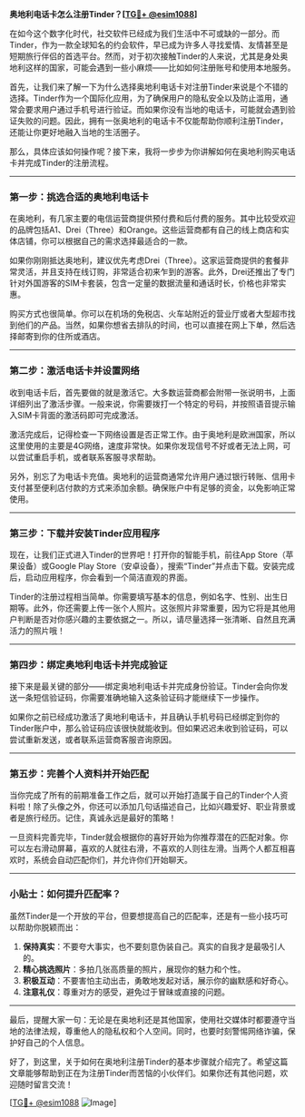 **奥地利电话卡怎么注册Tinder？[[TG💪+ @esim1088](https://t.me/s/esim1088)]**

在如今这个数字化时代，社交软件已经成为我们生活中不可或缺的一部分。而Tinder，作为一款全球知名的约会软件，早已成为许多人寻找爱情、友情甚至是短期旅行伴侣的首选平台。然而，对于初次接触Tinder的人来说，尤其是身处奥地利这样的国家，可能会遇到一些小麻烦——比如如何注册账号和使用本地服务。

首先，让我们来了解一下为什么选择奥地利电话卡对注册Tinder来说是个不错的选择。Tinder作为一个国际化应用，为了确保用户的隐私安全以及防止滥用，通常会要求用户通过手机号进行验证。而如果你没有当地的电话卡，可能就会遇到验证失败的问题。因此，拥有一张奥地利的电话卡不仅能帮助你顺利注册Tinder，还能让你更好地融入当地的生活圈子。

那么，具体应该如何操作呢？接下来，我将一步步为你讲解如何在奥地利购买电话卡并完成Tinder的注册流程。

---

### 第一步：挑选合适的奥地利电话卡

在奥地利，有几家主要的电信运营商提供预付费和后付费的服务。其中比较受欢迎的品牌包括A1、Drei（Three）和Orange。这些运营商都有自己的线上商店和实体店铺，你可以根据自己的需求选择最适合的一款。

如果你刚刚抵达奥地利，建议优先考虑Drei（Three）。这家运营商提供的套餐非常灵活，并且支持在线订购，非常适合初来乍到的游客。此外，Drei还推出了专门针对外国游客的SIM卡套装，包含一定量的数据流量和通话时长，价格也非常实惠。

购买方式也很简单。你可以在机场的免税店、火车站附近的营业厅或者大型超市找到他们的产品。当然，如果你想省去排队的时间，也可以直接在网上下单，然后选择邮寄到你的住所或酒店。

---

### 第二步：激活电话卡并设置网络

收到电话卡后，首先要做的就是激活它。大多数运营商都会附带一张说明书，上面详细列出了激活步骤。一般来说，你需要拨打一个特定的号码，并按照语音提示输入SIM卡背面的激活码即可完成激活。

激活完成后，记得检查一下网络设置是否正常工作。由于奥地利是欧洲国家，所以这里使用的主要是4G网络，速度非常快。如果你发现信号不好或者无法上网，可以尝试重启手机，或者联系客服寻求帮助。

另外，别忘了为电话卡充值。奥地利的运营商通常允许用户通过银行转账、信用卡支付甚至便利店付款的方式来添加余额。确保账户中有足够的资金，以免影响正常使用。

---

### 第三步：下载并安装Tinder应用程序

现在，让我们正式进入Tinder的世界吧！打开你的智能手机，前往App Store（苹果设备）或Google Play Store（安卓设备），搜索“Tinder”并点击下载。安装完成后，启动应用程序，你会看到一个简洁直观的界面。

Tinder的注册过程相当简单。你需要填写基本的信息，例如名字、性别、出生日期等。此外，你还需要上传一张个人照片。这张照片非常重要，因为它将是其他用户判断是否对你感兴趣的主要依据之一。所以，请尽量选择一张清晰、自然且充满活力的照片哦！

---

### 第四步：绑定奥地利电话卡并完成验证

接下来是最关键的部分——绑定奥地利电话卡并完成身份验证。Tinder会向你发送一条短信验证码，你需要准确地输入这条验证码才能继续下一步操作。

如果你之前已经成功激活了奥地利电话卡，并且确认手机号码已经绑定到你的Tinder账户中，那么验证码应该很快就能收到。但如果迟迟未收到验证码，可以尝试重新发送，或者联系运营商客服咨询原因。

---

### 第五步：完善个人资料并开始匹配

当你完成了所有的前期准备工作之后，就可以开始打造属于自己的Tinder个人资料啦！除了头像之外，你还可以添加几句话描述自己，比如兴趣爱好、职业背景或者是旅行经历。记住，真诚永远是最好的策略！

一旦资料完善完毕，Tinder就会根据你的喜好开始为你推荐潜在的匹配对象。你可以左右滑动屏幕，喜欢的人就往右滑，不喜欢的人则往左滑。当两个人都互相喜欢时，系统会自动匹配你们，并允许你们开始聊天。

---

### 小贴士：如何提升匹配率？

虽然Tinder是一个开放的平台，但要想提高自己的匹配率，还是有一些小技巧可以帮助你脱颖而出：

1. **保持真实**：不要夸大事实，也不要刻意伪装自己。真实的自我才是最吸引人的。
2. **精心挑选照片**：多拍几张高质量的照片，展现你的魅力和个性。
3. **积极互动**：不要害怕主动出击，勇敢地发起对话，展示你的幽默感和好奇心。
4. **注意礼仪**：尊重对方的感受，避免过于冒昧或直接的问题。

---

最后，提醒大家一句：无论是在奥地利还是其他国家，使用社交媒体时都要遵守当地的法律法规，尊重他人的隐私权和个人空间。同时，也要时刻警惕网络诈骗，保护好自己的个人信息。

好了，到这里，关于如何在奥地利注册Tinder的基本步骤就介绍完了。希望这篇文章能够帮助到正在为注册Tinder而苦恼的小伙伴们。如果你还有其他问题，欢迎随时留言交流！

[[TG💪+ @esim1088](https://t.me/s/esim1088) ![Image](https://i.postimg.cc/4NQfJmqS/Snipaste-2025-05-13-00-14-12.png)]